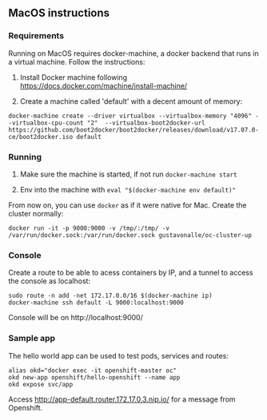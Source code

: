 ## MacOS instructions 

### Requirements

Running on MacOS requires docker-machine, a docker backend that runs in a virtual machine. Follow the instructions:

1) Install Docker machine following https://docs.docker.com/machine/install-machine/

2) Create a machine called 'default' with a decent amount of memory:

```
docker-machine create --driver virtualbox --virtualbox-memory "4096" --virtualbox-cpu-count "2"  --virtualbox-boot2docker-url https://github.com/boot2docker/boot2docker/releases/download/v17.07.0-ce/boot2docker.iso default
```


### Running

1) Make sure the machine is started, if not run ```docker-machine start```

2) Env into the machine with ```eval "$(docker-machine env default)"```


From now on, you can use ```docker``` as if it were native for Mac. Create the cluster normally:

```
docker run -it -p 9000:9000 -v /tmp/:/tmp/ -v /var/run/docker.sock:/var/run/docker.sock gustavonalle/oc-cluster-up
```

### Console

Create a route to be able to acess containers by IP, and a tunnel to access the console as localhost:

```
sudo route -n add -net 172.17.0.0/16 $(docker-machine ip)
docker-machine ssh default -L 9000:localhost:9000 
```

Console will be on http://localhost:9000/

### Sample app

The hello world app can be used to test pods, services and routes:

```
alias okd="docker exec -it openshift-master oc"
okd new-app openshift/hello-openshift --name app
okd expose svc/app
```

Access http://app-default.router.172.17.0.3.nip.io/ for a message from Openshift.
